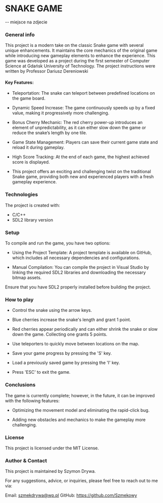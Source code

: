 # SNAKE GAME
-- miejsce na zdjecie

### General info
This project is a modern take on the classic Snake game with several unique enhancements. It maintains the core mechanics of the original game while introducing new gameplay elements to enhance the experience.
This game was developed as a project during the first semester of Computer Science at Gdańsk University of Technology. The project instructions were written by Professor Dariusz Dereniowski
#### Key Features:

* Teleportation: The snake can teleport between predefined locations on the game board.

* Dynamic Speed Increase: The game continuously speeds up by a fixed value, making it progressively more challenging.

* Bonus Cherry Mechanic: The red cherry power-up introduces an element of unpredictability, as it can either slow down the game or reduce the snake’s length by one tile.

* Game State Management: Players can save their current game state and reload it during gameplay.

* High Score Tracking: At the end of each game, the highest achieved score is displayed.

* This project offers an exciting and challenging twist on the traditional Snake game, providing both new and experienced players with a fresh gameplay experience.

### Technologies
The project is created with:
* C/C++
* SDL2 library version
### Setup
To compile and run the game, you have two options:

* Using the Project Template: A project template is available on GitHub, which includes all necessary dependencies and configurations.

* Manual Compilation: You can compile the project in Visual Studio by linking the required SDL2 libraries and downloading the necessary bitmap assets.

Ensure that you have SDL2 properly installed before building the project.
### How to play
* Control the snake using the arrow keys.

* Blue cherries increase the snake's length and grant 1 point.

* Red cherries appear periodically and can either shrink the snake or slow down the game. Collecting one grants 5 points.

* Use teleporters to quickly move between locations on the map.

* Save your game progress by pressing the 'S' key.

* Load a previously saved game by pressing the 'I' key.

* Press 'ESC' to exit the game.

### Conclusions
The game is currently complete; however, in the future, it can be improved with the following features:

* Optimizing the movement model and eliminating the rapid-click bug.

* Adding new obstacles and mechanics to make the gameplay more challenging.
### License
This project is licensed under the MIT License.
### Author & Contact
This project is maintained by Szymon Drywa.

For any suggestions, advice, or inquiries, please feel free to reach out to me via:

Email: szmekdrywa@wp.pl
GitHub: https://github.com/Szmekowy
